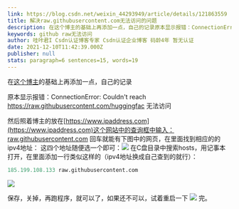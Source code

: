```yaml
---
link: https://blog.csdn.net/weixin_44293949/article/details/121863559
title: 解决raw.githubusercontent.com无法访问的问题
description: 在这个博主的基础上再添加一点，自己的记录原本显示报错：ConnectionError: Couldn’t reach https://raw.githubusercontent.com/huggingfac无法访问然后照着博主的放在https://www.ipaddress.com这个网站中的查询框中输入：raw.githubusercontent.com回车就能有下图中的网页，在里面找到相应的的ipv4地址：这四个地址随便选一个即可：在C盘目录中搜索hosts，用记事本打开，在里面添加一行类似
keywords: github raw无法访问
author: 哇咔君I Csdn认证博客专家 Csdn认证企业博客 码龄4年 暂无认证
date: 2021-12-10T11:42:39.000Z
publisher: null
stats: paragraph=6 sentences=15, words=19
---
```

在[这个博主](https://blog.csdn.net/u012782078/article/details/106109620?spm=1001.2101.3001.6650.2&utm_medium=distribute.pc_relevant.none-task-blog-2~default~CTRLIST~default-2.no_search_link&depth_1-utm_source=distribute.pc_relevant.none-task-blog-2~default~CTRLIST~default-2.no_search_link)的基础上再添加一点，自己的记录

原本显示报错：ConnectionError: Couldn't reach https://raw.githubusercontent.com/huggingfac
无法访问

然后照着博主的放在[https://www.ipaddress.com](https://www.ipaddress.com)这个网站中的查询框中输入：raw.githubusercontent.com
回车就能有下图中的网页，在里面找到相应的的ipv4地址：
这四个地址随便选一个即可：![](https://img-blog.csdnimg.cn/e28d7e5f661c45078f7f7bd1889a7a6c.png?x-oss-process=image/watermark,type_d3F5LXplbmhlaQ,shadow_50,text_Q1NETiBA5ZOH5ZKU5ZCbaQ==,size_20,color_FFFFFF,t_70,g_se,x_16)
在C盘目录中搜索hosts，用记事本打开，在里面添加一行类似这样的（ipv4地址换成自己查到的就行）：

```python
185.199.108.133 raw.githubusercontent.com
```

![](https://img-blog.csdnimg.cn/3cb4d95c4d2b42fd843ba57db34c4f85.png?x-oss-process=image/watermark,type_d3F5LXplbmhlaQ,shadow_50,text_Q1NETiBA5ZOH5ZKU5ZCbaQ==,size_20,color_FFFFFF,t_70,g_se,x_16)

保存，关掉，再跑程序，就可以了，如果还不可以，试着重启一下
![](https://img-blog.csdnimg.cn/cc98f9dcfbd54e828b031f0371aa0cb0.png?x-oss-process=image/watermark,type_d3F5LXplbmhlaQ,shadow_50,text_Q1NETiBA5ZOH5ZKU5ZCbaQ==,size_20,color_FFFFFF,t_70,g_se,x_16)
完。
